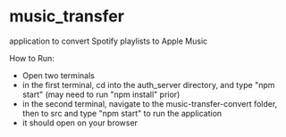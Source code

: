 # music_transfer
application to convert Spotify playlists to Apple Music

How to Run:
- Open two terminals
- in the first terminal, cd into the auth_server directory, and type "npm start" (may need to run "npm install" prior)
- in the second terminal, navigate to the music-transfer-convert folder, then to src and type "npm start" to run the application 
- it should open on your browser
